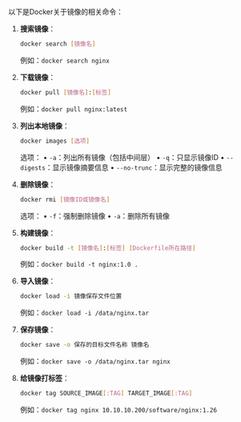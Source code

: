 以下是Docker关于镜像的相关命令：

1. **搜索镜像**：
   ```bash
   docker search [镜像名]
   ```
   例如：`docker search nginx`

2. **下载镜像**：
   ```bash
   docker pull [镜像名]:[标签]
   ```
   例如：`docker pull nginx:latest`

3. **列出本地镜像**：
   ```bash
   docker images [选项]
   ```
   选项：
   • `-a`：列出所有镜像（包括中间层）
   • `-q`：只显示镜像ID
   • `--digests`：显示镜像摘要信息
   • `--no-trunc`：显示完整的镜像信息

4. **删除镜像**：
   ```bash
   docker rmi [镜像ID或镜像名]
   ```
   选项：
   • `-f`：强制删除镜像
   • `-a`：删除所有镜像

5. **构建镜像**：
   ```bash
   docker build -t [镜像名]:[标签] [Dockerfile所在路径]
   ```
   例如：`docker build -t nginx:1.0 .`

6. **导入镜像**：
   ```bash
   docker load -i 镜像保存文件位置
   ```
   例如：`docker load -i /data/nginx.tar`

7. **保存镜像**：
   ```bash
   docker save -o 保存的目标文件名称 镜像名
   ```
   例如：`docker save -o /data/nginx.tar nginx`

8. **给镜像打标签**：
   ```bash
   docker tag SOURCE_IMAGE[:TAG] TARGET_IMAGE[:TAG]
   ```
   例如：`docker tag nginx 10.10.10.200/software/nginx:1.26`